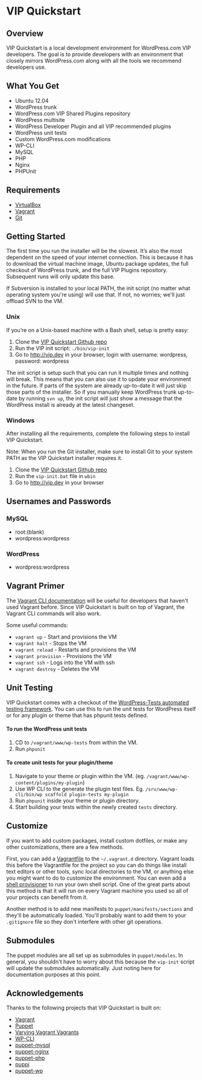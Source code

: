 # VIP Quickstart

## Overview

VIP Quickstart is a local development environment for WordPress.com VIP developers. The goal is to provide developers with an environment that closely mirrors WordPress.com along with all the tools we recommend developers use.

## What You Get

*   Ubuntu 12.04
*   WordPress trunk
*   WordPress.com VIP Shared Plugins repository
*   WordPress multisite
*   WordPress Developer Plugin and all VIP recommended plugins
*   WordPress unit tests
*   Custom WordPress.com modifications
*   WP-CLI
*   MySQL
*   PHP
*   Nginx
*   PHPUnit

## Requirements

* [VirtualBox](https://www.virtualbox.org/wiki/Downloads)
* [Vagrant](http://downloads.vagrantup.com/)
* [Git](http://git-scm.com/downloads)

## Getting Started

The first time you run the installer will be the slowest. It’s also the most dependent on the speed of your internet connection. This is because it has to download the virtual machine image, Ubuntu package updates, the full checkout of WordPress trunk, and the full VIP Plugins repository. Subsequent runs will only update this base.

If Subversion is installed to your local PATH, the init script (no matter what operating system you're using) will use that. If not, no worries; we'll just offload SVN to the VM.

### Unix

If you’re on a Unix-based machine with a Bash shell, setup is pretty easy:

1.  Clone the [VIP Quickstart Github repo](https://github.com/Automattic/vip-quickstart)
2.  Run the VIP init script: `./bin/vip-init`
3.  Go to http://vip.dev in your browser, login with username: wordpress, password: wordpress

The init script is setup such that you can run it multiple times and nothing will break. This means that you can also use it to update your environment in the future. If parts of the system are already up-to-date it will just skip those parts of the installer. So if you manually keep WordPress trunk up-to-date by running `svn up`, the init script will just show a message that the WordPress install is already at the latest changeset.

### Windows

After installing all the requirements, complete the following steps to install VIP Quickstart.

Note: When you run the Git installer, make sure to install Git to your system PATH as the VIP Quickstart installer requires it.

1.  Clone the [VIP Quickstart Github repo](https://github.com/Automattic/vip-quickstart)
2.  Run the `vip-init.bat` file in `wbin`
3.  Go to http://vip.dev in your browser

## Usernames and Passwords

### MySQL
* root:(blank)
* wordpress:wordpress

### WordPress
* wordpress:wordpress

## Vagrant Primer

The [Vagrant CLI documentation](http://docs.vagrantup.com/v2/cli/index.html) will be useful for developers that haven't used Vagrant before. Since VIP Quickstart is built on top of Vagrant, the Vagrant CLI commands will also work.

Some useful commands:

* `vagrant up` - Start and provisions the VM
* `vagrant halt` - Stops the VM
* `vagrant reload` - Restarts and provisions the VM
* `vagrant provision` - Provisions the VM
* `vagrant ssh` - Logs into the VM with ssh
* `vagrant destroy` - Deletes the VM
 
## Unit Testing

VIP Quickstart comes with a checkout of the [WordPress-Tests automated testing framework](http://make.wordpress.org/core/handbook/automated-testing/). You can use this to run the unit tests for WordPress itself or for any plugin or theme that has phpunit tests defined.

#### To run the WordPress unit tests

1. CD to `/vagrant/www/wp-tests` from within the VM.
2. Run `phpunit`

#### To create unit tests for your plugin/theme

1. Navigate to your theme or plugin within the VM. (eg. `/vagrant/www/wp-content/plugins/my-plugin`)
2. Use WP CLI to the generate the plugin test files. Eg. `/srv/www/wp-cli/bin/wp scaffold plugin-tests my-plugin`
3. Run `phpunit` inside your theme or plugin directory.
4. Start building your tests within the newly created `tests` directory.

## Customize

If you want to add custom packages, install custom dotfiles, or make any other customizations, there are a few methods.

First, you can add a [Vagrantfile](http://docs.vagrantup.com/v2/vagrantfile/index.html) to the `~/.vagrant.d` directory. Vagrant loads this before the Vagrantfile for the project so you can do things like install text editors or other tools, sync local directories to the VM, or anything else you might want to do to customize the environment. You can even add a [shell provisioner](http://docs.vagrantup.com/v2/provisioning/shell.html) to run your own shell script. One of the great parts about this method is that it will run on every Vagrant machine you used so all of your projects can benefit from it.

Another method is to add new manifests to `puppet/manifests/sections` and they'll be automatically loaded. You'll probably want to add them to your `.gitignore` file so they don't interfere with other git operations.

## Submodules

The puppet modules are all set up as submodules in `puppet/modules`. In general, you shouldn't have to worry about this because the `vip-init` script will update the submodules automatically. Just noting here for documentation purposes at this point.

## Acknowledgements

Thanks to the following projects that VIP Quickstart is built on:

* [Vagrant](http://vagrantup.com/)
* [Puppet](http://puppetlabs.com/)
* [Varying Vagrant Vagrants](https://github.com/10up/varying-vagrant-vagrants)
* [WP-CLI](http://wp-cli.org)
* [puppet-mysql](https://github.com/example42/puppet-mysql)
* [puppet-nginx](https://github.com/example42/puppet-nginx)
* [puppet-php](https://github.com/jippi/puppet-php)
* [puppi](https://github.com/example42/puppi)
* [puppet-wp](https://github.com/rmccue/puppet-wp)
